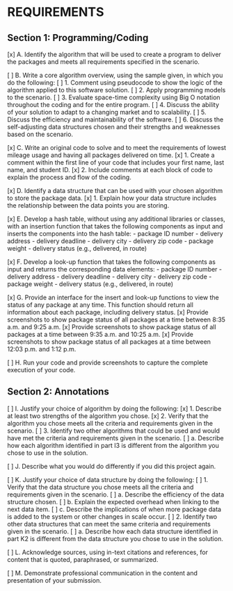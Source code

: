 # REQUIREMENTS

## Section 1: Programming/Coding

[x] A. Identify the algorithm that will be used to create a program to deliver the packages and meets all requirements specified in the scenario.

[ ] B.  Write a core algorithm overview, using the sample given, in which you do the following:
    [ ] 1.  Comment using pseudocode to show the logic of the algorithm applied to this software solution.
    [ ] 2.  Apply programming models to the scenario.
    [ ] 3.  Evaluate space-time complexity using Big O notation throughout the coding and for the entire program.
    [ ] 4.  Discuss the ability of your solution to adapt to a changing market and to scalability.
    [ ] 5.  Discuss the efficiency and maintainability of the software.
    [ ] 6.  Discuss the self-adjusting data structures chosen and their strengths and weaknesses based on the scenario.

[x] C.  Write an original code to solve and to meet the requirements of lowest mileage usage and having all packages delivered on time.
    [x] 1.  Create a comment within the first line of your code that includes your first name, last name, and student ID.
    [x] 2.  Include comments at each  block of code to explain the process and flow of the coding.

[x] D.  Identify a data structure that can be used with your chosen algorithm to store the package data.
    [x] 1.  Explain how your data structure includes the relationship between the data points you are storing.

[x] E.  Develop a hash table, without using any additional libraries or classes, with an insertion function that takes the following components as input and inserts the components into the hash table:
    - package ID number
    - delivery address
    - delivery deadline
    - delivery city
    - delivery zip code
    - package weight
    - delivery status (e.g., delivered, in route)

[x] F.  Develop a look-up function that takes the following components as input and returns the corresponding data elements:
    - package ID number
    - delivery address
    - delivery deadline
    - delivery city
    - delivery zip code
    - package weight
    - delivery status (e.g., delivered, in route)

[x] G.  Provide an interface for the insert and look-up functions to view the status of any package at any time. This function should return all information about each package, including delivery status.
    [x] Provide screenshots to show package status of all packages at a time between 8:35 a.m. and 9:25 a.m.
    [x] Provide screenshots to show package status of all packages at a time between 9:35 a.m. and 10:25 a.m.
    [x] Provide screenshots to show package status of all packages at a time between 12:03 p.m. and 1:12 p.m.

[ ] H.  Run your code and provide screenshots to capture the complete execution of your code.

## Section 2: Annotations

[ ] I.  Justify your choice of algorithm by doing the following:
    [x] 1.  Describe at least  two strengths of the algorithm you chose.
    [x] 2.  Verify that the algorithm you chose meets all  the criteria and requirements given in the scenario.
    [ ] 3.  Identify two other algorithms that could be used and would have met the criteria and requirements given in the scenario.
        [ ] a.  Describe how each  algorithm identified in part I3 is different from the algorithm you chose to use in the solution.

[ ] J.  Describe what you would do differently if you did this project again.

[ ] K.  Justify your choice of data structure by doing the following:
    [ ] 1.  Verify that the data structure you chose meets all the criteria and requirements given in the scenario.
        [ ] a.  Describe the efficiency of the data structure chosen.
        [ ] b.  Explain the expected overhead when linking to the next data item.
        [ ] c.  Describe the implications of when more package data is added to the system or other changes in scale occur.
    [ ] 2.  Identify two other data structures that can meet the same criteria and requirements given in the scenario.
        [ ] a.  Describe how each  data structure identified in part K2 is different from the data structure you chose to use in the solution.

[ ] L.   Acknowledge sources, using in-text citations and references, for content that is quoted, paraphrased, or summarized.

[ ] M.  Demonstrate professional communication in the content and presentation of your submission.
